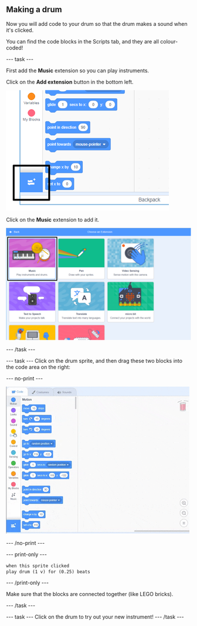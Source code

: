 ## Making a drum

Now you will add code to your drum so that the drum makes a sound when it's clicked.

You can find the code blocks in the Scripts tab, and they are all colour-coded!

--- task ---

First add the **Music** extension so you can play instruments.

Click on the **Add extension** button in the bottom left.

![add extension button highlighted](images/add-extension-annotated.png)

Click on the **Music** extension to add it.

![pen extension highlighted](images/click-music-annotated.png)

--- /task ---

--- task ---
Click on the drum sprite, and then drag these two blocks into the code area on the right:

--- no-print ---

![screenshot](images/connect-block.gif)

--- /no-print ---

--- print-only ---

```blocks3
when this sprite clicked
play drum (1 v) for (0.25) beats
```
--- /print-only ---

Make sure that the blocks are connected together (like LEGO bricks).

--- /task ---

--- task ---
Click on the drum to try out your new instrument!
--- /task ---
